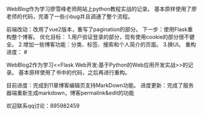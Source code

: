 WebBlog作为学习廖雪峰老师网站上python教程实战的记录。
基本原样使用了廖老师的代码，完善了一些小bug并且调通了整个流程。

前端改动：改用了vue2版本，重写了pagination的部分。
下一步：使用Flask重构整个博客。
优化目标：
	1.用户验证登录的部分，现有使用cookie的部分很不健全。
	2.增加一些博客功能：分类、标签、搜索和个人简介的页面。
	3.换UI。
重构进度：
	# 

WebBlog2作为学习<<Flask Web开发:基于Python的Web应用开发实战>>的记录。
基本原样使用了书中的代码，之后再进行重构。

目前进度：完成到11章博客编辑页支持MarkDown功能。
进度更新：完成了服务器端重新生成markdown，博客permalink&edit的功能

欢迎联系qq讨论：895982459
